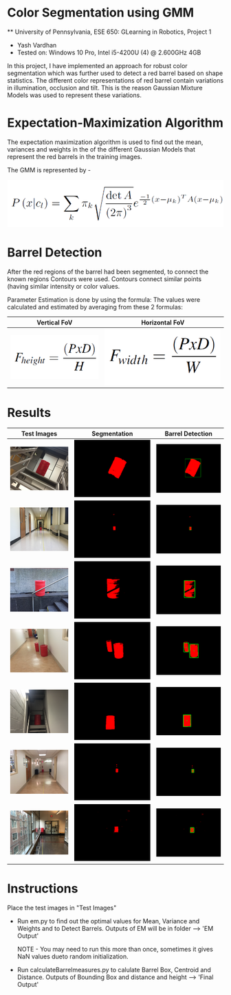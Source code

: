 Color Segmentation using GMM
============================

** University of Pennsylvania, ESE 650: GLearning in Robotics, Project 1

* Yash Vardhan
* Tested on: Windows 10 Pro, Intel i5-4200U (4) @ 2.600GHz 4GB

In this project, I have implemented an approach for robust color segmentation which was further used to detect a red barrel based on shape statistics. The different color representations of red barrel contain variations in illumination, occlusion and tilt. This is the reason Gaussian Mixture Models was used to represent these variations.

# Expectation-Maximization Algorithm
The expectation maximization algorithm is used to find out the mean, variances and weights in the of the different Gaussian Models that represent the red barrels in the training images.

The GMM is represented by -

![](images/formula.png)

# Barrel Detection
After the red regions of the barrel had been segmented, to connect the known regions Contours were used. Contours connect similar points (having similar intensity or color values.

Parameter Estimation is done by using the formula: The values were calculated and estimated by averaging from these 2 formulas:

| Vertical FoV | Horizontal FoV |
| ----------- | ----------- |
| ![](images/fov1.png) | ![](images/fov2.png) |

# Results

| Test Images | Segmentation | Barrel Detection |
| ----------- | ----------- | ----------- |
| ![](2018Proj1_train/2.14.png) | ![](EM%20Output/2.14RED.png) | ![](Final%20Output/2.14Final.png) 
| ![](2018Proj1_train/10.1.png) | ![](EM%20Output/10.1RED.png) | ![](Final%20Output/10.1Final.png) 
| ![](Test%20Images/002.png) | ![](EM%20Output/002RED.png) | ![](Final%20Output/002Final.png) 
| ![](Test%20Images/003.png) | ![](EM%20Output/003RED.png) | ![](Final%20Output/003Final.png)
| ![](Test%20Images/007.png) | ![](EM%20Output/007RED.png) | ![](Final%20Output/007Final.png)  
| ![](Test%20Images/009.png) | ![](EM%20Output/009RED.png) | ![](Final%20Output/009Final.png)
| ![](Test%20Images/010.png) | ![](EM%20Output/010RED.png) | ![](Final%20Output/010Final.png) 

# Instructions
Place the test images in "Test Images"

* Run em.py to find out the optimal values for Mean, Variance and Weights and to Detect Barrels. 
	Outputs of EM will be in folder --> 'EM Output' 

	NOTE - You may need to run this more than once, sometimes it gives NaN values dueto random initialization.

* Run calculateBarrelmeasures.py to calulate Barrel Box, Centroid and Distance. 
	Outputs of Bounding Box and distance and height --> 'Final Output'

